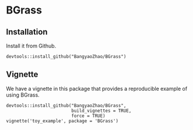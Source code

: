 # BGrass
## Installation

Install it from Github.

```
devtools::install_github("BangyaoZhao/BGrass")
```

## Vignette

We have a vignette in this package that provides a reproducible example of using BGrass. 

```
devtools::install_github("BangyaoZhao/BGrass",
                         build_vignettes = TRUE,
                         force = TRUE)
vignette('toy_example', package = 'BGrass')
```
